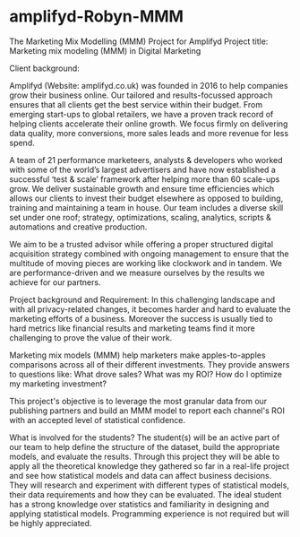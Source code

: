# amplifyd-Robyn-MMM
The Marketing Mix Modelling (MMM) Project for Amplifyd
Project title: Marketing mix modeling (MMM) in Digital Marketing

Client background:

Amplifyd (Website: amplifyd.co.uk) was founded in 2016 to help companies grow their business online. Our tailored and results-focussed approach ensures that all clients get the best service within their budget. From emerging start-ups to global retailers, we have a proven track record of helping clients accelerate their online growth. We focus firmly on delivering data quality, more conversions, more sales leads and more revenue for less spend.

A team of 21 performance marketeers, analysts & developers who worked with some of the world’s largest advertisers and have now established a successful ‘test & scale’ framework after helping more than 60 scale-ups grow.  We deliver sustainable growth and ensure time efficiencies which allows our clients to invest their budget elsewhere as opposed to building, training and maintaining a team in house. Our team includes a diverse skill set under one roof; strategy, optimizations, scaling, analytics, scripts & automations and creative production.

We aim to be a trusted advisor while offering a proper structured digital acquisition strategy combined with ongoing management to ensure that the multitude of moving pieces are working like clockwork and in tandem. We are performance-driven and we measure ourselves by the results we achieve for our partners.

Project background and Requirement: 
In this challenging landscape and with all privacy-related changes, it becomes harder and hard to evaluate the marketing efforts of a business. Moreover the success is usually tied to hard metrics like financial results and marketing teams find it more challenging to prove the value of their work.

Marketing mix models (MMM) help marketers make apples-to-apples comparisons across all of their different investments. They provide answers to questions like: What drove sales? What was my ROI? How do I optimize my marketing investment?

This project's objective is to leverage the most granular data from our publishing partners and build an MMM model to report each channel's ROI with an accepted level of statistical confidence.

What is involved for the students? 
The student(s) will be an active part of our team to help define the structure of the dataset, build the appropriate models, and evaluate the results. Through this project they will be able to apply all the theoretical knowledge they gathered so far in a real-life project and see how statistical models and data can affect business decisions. They will research and experiment with different types of statistical models, their data requirements and how they can be evaluated. The ideal student has a strong knowledge over statistics and familiarity in designing and applying statistical models. Programming experience is not required but will be highly appreciated.
